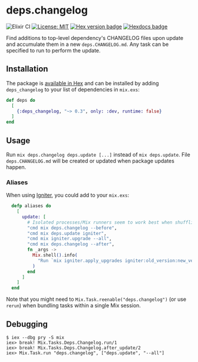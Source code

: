 # deps.changelog

![Elixir CI](https://github.com/serpent213/deps_changelog/workflows/Elixir%20CI/badge.svg)
[![License: MIT](https://img.shields.io/badge/License-0BSD-yellow.svg)](https://opensource.org/licenses/0BSD)
[![Hex version badge](https://img.shields.io/hexpm/v/deps_changelog.svg)](https://hex.pm/packages/deps_changelog)
[![Hexdocs badge](https://img.shields.io/badge/docs-hexdocs-purple)](https://hexdocs.pm/deps_changelog)

Find additions to top-level dependency's CHANGELOG files upon update and accumulate them in a new
`deps.CHANGELOG.md`. Any task can be specified to run to perform the update.

## Installation

The package is [available in Hex](https://hex.pm/packages/deps_changelog) and can be installed by adding
`deps_changelog` to your list of dependencies in `mix.exs`:

```elixir
def deps do
  [
    {:deps_changelog, "~> 0.3", only: :dev, runtime: false}
  ]
end
```

## Usage

Run `mix deps.changelog deps.update [...]` instead of `mix deps.update`. File `deps.CHANGELOG.md` will be created
or updated when package updates happen.

### Aliases

When using [Igniter](https://hexdocs.pm/igniter/), you could add to your `mix.exs`:

```elixir
  defp aliases do
    [
      update: [
        # Isolated processes/Mix runners seem to work best when shuffling deps
        "cmd mix deps.changelog --before",
        "cmd mix deps.update igniter",
        "cmd mix igniter.upgrade --all",
        "cmd mix deps.changelog --after",
        fn _args ->
          Mix.shell().info(
            "Run `mix igniter.apply_upgrades igniter:old_version:new_version` to finish igniter update!"
          )
        end
      ]
    ]
  end
```

Note that you might need to `Mix.Task.reenable("deps.changelog")` (or use `rerun`) when bundling tasks within
a single Mix session.

## Debugging

```
$ iex --dbg pry -S mix
iex> break! Mix.Tasks.Deps.Changelog.run/1
iex> break! Mix.Tasks.Deps.Changelog.after_update/2
iex> Mix.Task.run "deps.changelog", ["deps.update", "--all"]
```

<!--
Documentation can be generated with [ExDoc](https://github.com/elixir-lang/ex_doc)
and published on [HexDocs](https://hexdocs.pm). Once published, the docs can
be found at <https://hexdocs.pm/deps_changelog>.
-->
